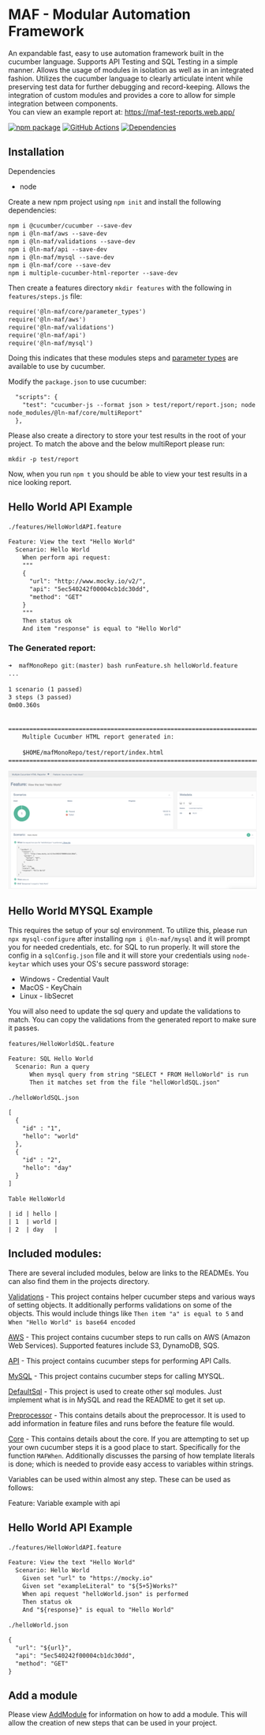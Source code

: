 # MAF - Modular Automation Framework
An expandable fast, easy to use automation framework built in the cucumber language.  Supports API Testing and SQL Testing in a simple manner.  Allows the usage of modules in isolation as well as in an integrated fashion.  Utilizes the cucumber language to clearly articulate intent while preserving test data for further debugging and record-keeping.  Allows the integration of custom modules and provides a core to allow for simple integration between components.  
You can view an example report at:
https://maf-test-reports.web.app/

[![npm package][npm-image]][npm-url] 
[![GitHub Actions](https://github.com/hpcc-systems/MAF/workflows/Build/badge.svg)](https://github.com/hpcc-systems/MAF/actions)
[![Dependencies](https://david-dm.org/hpcc-systems/MAF.svg)](https://david-dm.org/hpcc-systems/MAF)

## Installation
Dependencies
- node

Create a new npm project using `npm init` and install the following dependencies:
```
npm i @cucumber/cucumber --save-dev
npm i @ln-maf/aws --save-dev
npm i @ln-maf/validations --save-dev
npm i @ln-maf/api --save-dev
npm i @ln-maf/mysql --save-dev
npm i @ln-maf/core --save-dev
npm i multiple-cucumber-html-reporter --save-dev
```

Then create a features directory `mkdir features` with the following in `features/steps.js` file:
```
require('@ln-maf/core/parameter_types')
require('@ln-maf/aws')
require('@ln-maf/validations')
require('@ln-maf/api')
require('@ln-maf/mysql')
```
Doing this indicates that these modules steps and [parameter types](https://cucumber.io/docs/cucumber/cucumber-expressions/#parameter-types) are available to use by cucumber.

Modify the `package.json` to use cucumber:
```
  "scripts": {
    "test": "cucumber-js --format json > test/report/report.json; node node_modules/@ln-maf/core/multiReport"
  },
```

Please also create a directory to store your test results in the root of your project.  To match the above and the below multiReport please run:
```
mkdir -p test/report
```

Now, when you run `npm t` you should be able to view your test results in a nice looking report.

## Hello World API Example

`./features/HelloWorldAPI.feature`
```
Feature: View the text "Hello World"
  Scenario: Hello World
    When perform api request:
    """
    {
      "url": "http://www.mocky.io/v2/",
      "api": "5ec540242f00004cb1dc30dd",
      "method": "GET"
    }
    """
    Then status ok
    And item "response" is equal to "Hello World"
```

### The Generated report:
```
➜  mafMonoRepo git:(master) bash runFeature.sh helloWorld.feature
...

1 scenario (1 passed)
3 steps (3 passed)
0m00.360s


=====================================================================================
    Multiple Cucumber HTML report generated in:

    $HOME/mafMonoRepo/test/report/index.html
=====================================================================================
```

![ApiResult](./APIResult.png)


## Hello World MYSQL Example

This requires the setup of your sql environment.  To utilize this, please run `npx mysql-configure` after installing `npm i @ln-maf/mysql`  and it will prompt you for needed credentials, etc. for SQL to run properly.    It will store the config in a `sqlConfig.json` file and it will store your credentials using `node-keytar` which uses your OS's secure password storage:
- Windows - Credential Vault
- MacOS - KeyChain
- Linux - libSecret

You will also need to update the sql query and update the validations to match.  You can copy the validations from the generated report to make sure it passes.

`features/HelloWorldSQL.feature`
```
Feature: SQL Hello World
  Scenario: Run a query
      When mysql query from string "SELECT * FROM HelloWorld" is run
      Then it matches set from the file "helloWorldSQL.json"
```
`./helloWorldSQL.json`
```
[
  {
    "id" : "1",
    "hello": "world"
  },
  {
    "id" : "2",
    "hello": "day"
  }
]
```
`Table HelloWorld`
```
| id | hello |
| 1  | world |
| 2  | day   |
```

## Included modules:
There are several included modules, below are links to the READMEs.  You can also find them in the projects directory.

[Validations](packages/validations/README.md) - This project contains helper cucumber steps and various ways of setting objects.  It additionally performs validations on some of the objects.  This would include things like `Then item "a" is equal to 5` and `When "Hello World" is base64 encoded`

[AWS](packages/aws/README.md) - This project contains cucumber steps to run calls on AWS (Amazon Web Services). Supported features include S3, DynamoDB, SQS.

[API](packages/api/README.md) - This project contains cucumber steps for performing API Calls.

[MySQL](packages/mysql/README.md) - This project contains cucumber steps for calling MYSQL.

[DefaultSql](packages/defaultSQL/README.md) - This project is used to create other sql modules.  Just implement what is in MySQL and read the README to get it set up.

[Preprocessor](packages/preprocessor/README.md) - This contains details about the preprocessor.  It is used to add information in feature files and runs before the feature file would.   

[Core](packages/core/README.md) - This contains details about the core.  If you are attempting to set up your own cucumber steps it is a good place to start.  Specifically for the function `MAFWhen`.  Additionally discusses the parsing of how template literals is done; which is needed to provide easy access to variables within strings.

Variables can be used within almost any step.  These can be used as follows:

Feature: Variable example with api
## Hello World API Example

`./features/HelloWorldAPI.feature`
```
Feature: View the text "Hello World"
  Scenario: Hello World
    Given set "url" to "https://mocky.io"
    Given set "exampleLiteral" to "${5+5}Works?"
    When api request "helloWorld.json" is performed
    Then status ok
    And "${response}" is equal to "Hello World"
```
`./helloWorld.json`
```
{
  "url": "${url}",
  "api": "5ec540242f00004cb1dc30dd",
  "method": "GET"
}
```

## Add a module
Please view [AddModule](./AddModule.md) for information on how to add a module.  This will allow the creation of new steps that can be used in your project.

[npm-image]:https://img.shields.io/npm/v/@ln-maf/core.svg
[npm-url]:https://www.npmjs.com/search?q=ln-maf


